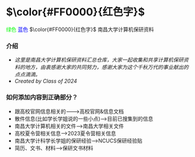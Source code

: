 #   $\color{#FF0000}{红色字}$
<font color=#00ff00>绿色</font>
<font color=#0000ff>蓝色</font>
$\color{#FF0000}{红色字}$ 南昌大学计算机保研资料
### 介绍

- _这里是南昌大学计算机保研资料汇总仓库，大家一起收集和共享计算机保研资料的地方，由衷感谢大家的共同努力，感谢大家为这个千秋万代的事业献出的点点滴滴。_
- _Created by Class of 2024_
### 如何添加内容到正确部分？

- 跟高校官网信息相关的--->高校官网&信息文档
- 散件信息(比如学长学姐说的一些小点)-->目前已搜集到的信息
- 南昌大学计算机相关的文件-->南昌大学相关文件
- 高校夏令营相关信息-->2023夏令营相关信息
- 南昌大学计科学长学姐的保研经验-->NCUCS保研经验贴
- 简历、文书、材料-->保研文书材料

